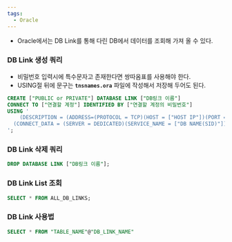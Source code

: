 ```yaml
---
tags:
  - Oracle
---
```


- Oracle에서는 DB Link를 통해 다린 DB에서 데이터를 조회해 가져 올 수 있다.

### DB Link 생성 쿼리

- 비밀번호 입력시에 특수문자고 존재한다면 쌍따옴표를 사용해야 한다.
- USING절 뒤에 문구는 **`tnsnames.ora`** 파일에 작성해서 저장해 두어도 된다.

```sql
CREATE ["PUBLIC or PRIVATE"] DATABASE LINK ["DB링크 이름"]
CONNECT TO ["연결할 계정"] IDENTIFIED BY ["연결할 계정의 비밀번호"]
USING '
	(DESCRIPTION = (ADDRESS=(PROTOCOL = TCP)(HOST = ["HOST IP"])(PORT = 1521))
  (CONNECT_DATA = (SERVER = DEDICATED)(SERVICE_NAME = ["DB NAME(SID)"])))
';
```

### DB Link 삭제 쿼리

```sql
DROP DATABASE LINK ["DB링크 이름"];
```

### DB Link List 조회

```sql
SELECT * FROM ALL_DB_LINKS;
```

### DB Link 사용법

```sql
SELECT * FROM "TABLE_NAME"@"DB_LINK_NAME"
```